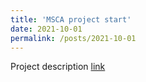 ```yaml
---
title: 'MSCA project start'
date: 2021-10-01
permalink: /posts/2021-10-01
---
```


Project description [link](https://cordis.europa.eu/project/id/101023950)